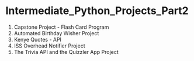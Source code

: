 # Intermediate_Python_Projects_Part2
1) Capstone Project - Flash Card Program
2) Automated Birthday Wisher Project
3) Kenye Quotes - API
4) ISS Overhead Notifier Project
5) The Trivia API and the Quizzler App Project